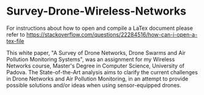 # Survey-Drone-Wireless-Networks

For instructions about how to open and compile a LaTex document please refer to https://stackoverflow.com/questions/22284516/how-can-i-open-a-tex-file

This white paper, "A Survey of Drone Networks, Drone Swarms and Air Pollution Monitoring Systems", was an assignment for my Wireless Networks course, Master's Degree in Computer Science, University of Padova. The State-of-the-Art analysis aims to clarify the current challenges in Drone Networks and Air Pollution Monitoring, in an attempt to provide possible solutions and/or ideas when using sensor-equipped drones.
